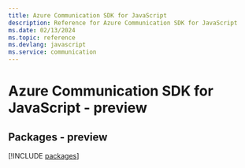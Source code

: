 ```yaml
---
title: Azure Communication SDK for JavaScript
description: Reference for Azure Communication SDK for JavaScript
ms.date: 02/13/2024
ms.topic: reference
ms.devlang: javascript
ms.service: communication
---
```

# Azure Communication SDK for JavaScript - preview
## Packages - preview
[!INCLUDE [packages](communication-index.md)]